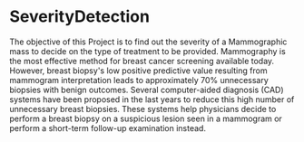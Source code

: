 # SeverityDetection
The objective of this Project is to find out the severity of a Mammographic mass to decide on the type of treatment to be provided. Mammography is the most effective method for breast cancer screening available today. However, breast biopsy's low positive predictive value resulting from mammogram interpretation leads to approximately 70% unnecessary biopsies with benign outcomes. Several computer-aided diagnosis (CAD) systems have been proposed in the last years to reduce this high number of unnecessary breast biopsies. These systems help physicians decide to perform a breast biopsy on a suspicious lesion seen in a mammogram or perform a short-term follow-up examination instead.
